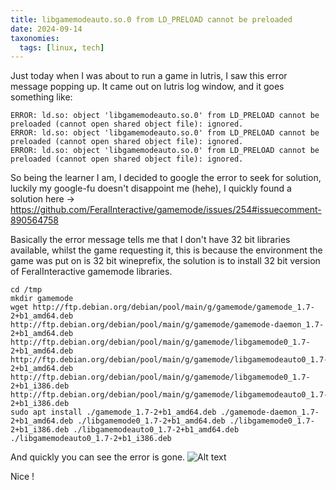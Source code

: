 ```yaml
---
title: libgamemodeauto.so.0 from LD_PRELOAD cannot be preloaded
date: 2024-09-14
taxonomies:
  tags: [linux, tech]
---
```

Just today when I was about to run a game in lutris, I saw this error message popping up. It came out on lutris log window, and it goes something like:
```
ERROR: ld.so: object 'libgamemodeauto.so.0' from LD_PRELOAD cannot be preloaded (cannot open shared object file): ignored.
ERROR: ld.so: object 'libgamemodeauto.so.0' from LD_PRELOAD cannot be preloaded (cannot open shared object file): ignored.
ERROR: ld.so: object 'libgamemodeauto.so.0' from LD_PRELOAD cannot be preloaded (cannot open shared object file): ignored.
```

So being the learner I am, I decided to google the error to seek for solution, luckily my google-fu doesn't disappoint me (hehe), I quickly found a solution here &rarr; https://github.com/FeralInteractive/gamemode/issues/254#issuecomment-890564758

Basically the error message tells me that I don't have 32 bit libraries available, whilst the game requesting it, this is because the  environment the game was put on is 32 bit wineprefix, the solution is to install 32 bit version of FeralInteractive gamemode libraries.

```
cd /tmp
mkdir gamemode
wget http://ftp.debian.org/debian/pool/main/g/gamemode/gamemode_1.7-2+b1_amd64.deb http://ftp.debian.org/debian/pool/main/g/gamemode/gamemode-daemon_1.7-2+b1_amd64.deb http://ftp.debian.org/debian/pool/main/g/gamemode/libgamemode0_1.7-2+b1_amd64.deb http://ftp.debian.org/debian/pool/main/g/gamemode/libgamemodeauto0_1.7-2+b1_amd64.deb http://ftp.debian.org/debian/pool/main/g/gamemode/libgamemode0_1.7-2+b1_i386.deb http://ftp.debian.org/debian/pool/main/g/gamemode/libgamemodeauto0_1.7-2+b1_i386.deb
sudo apt install ./gamemode_1.7-2+b1_amd64.deb ./gamemode-daemon_1.7-2+b1_amd64.deb ./libgamemode0_1.7-2+b1_amd64.deb ./libgamemode0_1.7-2+b1_i386.deb ./libgamemodeauto0_1.7-2+b1_amd64.deb ./libgamemodeauto0_1.7-2+b1_i386.deb
```

And quickly you can see the error is gone.
![Alt text](images/gargoyle.png)

Nice !